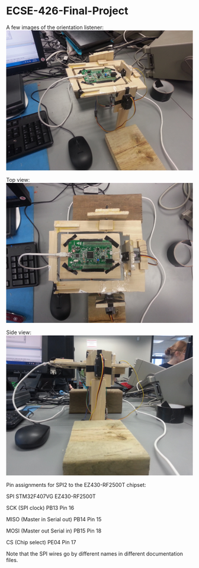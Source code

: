 ECSE-426-Final-Project
======================
A few images of the orientation listener: 
![alt tag](https://raw.githubusercontent.com/mvertescher/ECSE426-FinalProject/master/IMAGES/board1.jpg)

Top view: 
![alt tag](https://raw.githubusercontent.com/mvertescher/ECSE426-FinalProject/master/IMAGES/topview.jpg)

Side view:
![alt tag](https://raw.githubusercontent.com/mvertescher/ECSE426-FinalProject/master/IMAGES/sideview.jpg)


Pin assignments for SPI2 to the EZ430-RF2500T chipset:

SPI                           STM32F407VG       EZ430-RF2500T

SCK (SPI clock)               PB13              Pin 16

MISO (Master in Serial out)   PB14              Pin 15

MOSI (Master out Serial in)   PB15              Pin 18

CS  (Chip select)             PE04              Pin 17

Note that the SPI wires go by different names in different documentation files.

